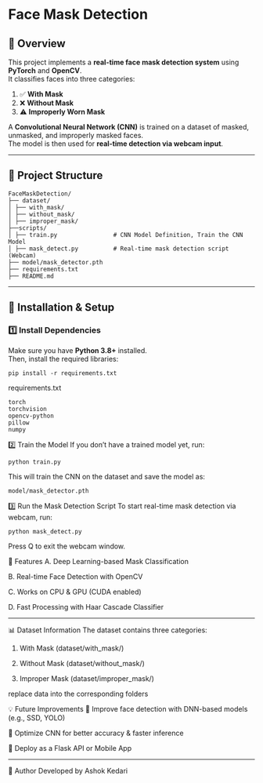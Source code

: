 # Face Mask Detection

## 📌 Overview
This project implements a **real-time face mask detection system** using **PyTorch** and **OpenCV**.  
It classifies faces into three categories:
1. ✅ **With Mask**
2. ❌ **Without Mask**
3. ⚠ **Improperly Worn Mask**  

A **Convolutional Neural Network (CNN)** is trained on a dataset of masked, unmasked, and improperly masked faces.  
The model is then used for **real-time detection via webcam input**.

---

## 📂 Project Structure
```
FaceMaskDetection/
├── dataset/ 
│ ├── with_mask/
│ ├── without_mask/
│ ├── improper_mask/ 
├──scripts/
│ ├── train.py                # CNN Model Definition, Train the CNN Model
│ ├── mask_detect.py          # Real-time mask detection script (Webcam)
├── model/mask_detector.pth 
├── requirements.txt
├── README.md
```
---

## 🔧 Installation & Setup

### **1️⃣ Install Dependencies**
Make sure you have **Python 3.8+** installed.  
Then, install the required libraries:
```
pip install -r requirements.txt
```
requirements.txt
```
torch
torchvision
opencv-python
pillow
numpy
```
2️⃣ Train the Model
If you don’t have a trained model yet, run:
```
python train.py
```
This will train the CNN on the dataset and save the model as:
```
model/mask_detector.pth
```
3️⃣ Run the Mask Detection Script
To start real-time mask detection via webcam, run:
```
python mask_detect.py
```
Press Q to exit the webcam window.

🎯 Features
   A. Deep Learning-based Mask Classification 
   
   B. Real-time Face Detection with OpenCV 
   
   C. Works on CPU & GPU (CUDA enabled) 
   
   D. Fast Processing with Haar Cascade Classifier

   ---

📊 Dataset Information
The dataset contains three categories:

   1. With Mask (dataset/with_mask/)

   2. Without Mask (dataset/without_mask/)

   3. Improper Mask (dataset/improper_mask/)

replace data into the corresponding folders

💡 Future Improvements
   🔹 Improve face detection with DNN-based models (e.g., SSD, YOLO)
   
   🔹 Optimize CNN for better accuracy & faster inference
   
   🔹 Deploy as a Flask API or Mobile App

   ---

📝 Author
Developed by Ashok Kedari








